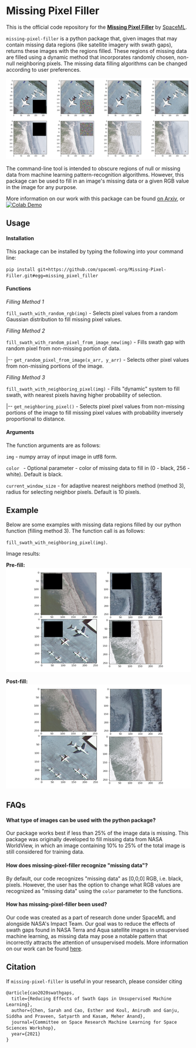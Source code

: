 # Missing Pixel Filler

This is the official code repository for the [**Missing Pixel Filler**](https://arxiv.org/abs/2106.07113) by [SpaceML](http://spaceml.org/).

`missing-pixel-filler` is a python package that, given images that may contain missing data regions (like satellite imagery with swath gaps), returns these images with the regions filled. These regions of missing data are filled using a dynamic method that incorporates randomly chosen, non-null neighboring pixels. The missing data filling algorithms can be changed according to user preferences. 

<img src="swath.PNG" width="600">

The command-line tool is intended to obscure regions of null or missing data from machine learning pattern-recognition algorithms. However, this package can be used to fill in an image's missing data or a given RGB value in the image for any purpose. 

More information on our work with this package can be found [on Arxiv](https://arxiv.org/abs/2106.07113), or [![Colab Demo](https://colab.research.google.com/assets/colab-badge.svg)](https://colab.research.google.com/drive/10AGpd6koorPMW4TEuo2cOsD1E9zlY1WC#scrollTo=Bz22h2C5iGMn)

## Usage

#### Installation

This package can be installed by typing the following into your command line:

`pip install git+https://github.com/spaceml-org/Missing-Pixel-Filler.git#egg=missing_pixel_filler`

#### Functions

*Filling Method 1*

`fill_swath_with_random_rgb(img)` - Selects pixel values from a random Gaussian distribution to fill missing pixel values.

*Filling Method 2*

`fill_swath_with_random_pixel_from_image_new(img)` - Fills swath gap with random pixel from non-missing portion of data. 

|-- `get_random_pixel_from_image(x_arr, y_arr)` - Selects other pixel values from non-missing portions of the image.

*Filling Method 3*

`fill_swath_with_neighboring_pixel(img)` - Fills "dynamic" system to fill swath, with nearest pixels having higher probability of selection. 

|-- `get_neighboring_pixel()` - Selects pixel pixel values from non-missing portions of the image to fill missing pixel values with probability inversely proportional to distance. 

#### Arguments

The function arguments are as follows:

`img` - numpy array of input image in utf8 form.

`color ` - Optional parameter - color of missing data to fill in (0 - black, 256 - white). Default is black.

`current_window_size` - for adaptive nearest neighbors method (method 3), radius for selecting neighbor pixels. Default is 10 pixels. 

## Example

Below are some examples with missing data regions filled by our python function (filling method 3). The function call is as follows:

`fill_swath_with_neighboring_pixel(img)`.

Image results: 

**Pre-fill:**
![beachImagesPreFill](beachImagesPreFill.png)

**Post-fill:**
![beachImagesPostFill](beachImagesPostFill.png)

## FAQs

#### What type of images can be used with the python package?

Our package works best if less than 25% of the image data is missing. This package was originally developed to fill missing data from NASA WorldView, in which an image containing 10% to 25% of the total image is still considered for training data. 

#### How does missing-pixel-filler recognize "missing data"?

By default, our code recognizes "missing data" as [0,0,0] RGB, i.e. black, pixels. However, the user has the option to change what RGB values are recognized as "missing data" using the `color` parameter to the functions. 

#### How has missing-pixel-filler been used?

Our code was created as a part of research done under SpaceML and alongside NASA's Impact Team. Our goal was to reduce the effects of swath gaps found in NASA Terra and Aqua satellite images in unsupervised machine learning, as missing data may pose a notable pattern that incorrectly attracts the attention of unsupervised models. More information on our work can be found [here](https://drive.google.com/file/d/18LSWDsXX9PdDLoYNuzKGLzKUZEuGzAo_/view?usp=sharing).

## Citation

If `missing-pixel-filler` is useful in your research, please consider citing

```
@article{cao2020swathgaps,
  title={Reducing Effects of Swath Gaps in Unsupervised Machine Learning},
  author={Chen, Sarah and Cao, Esther and Koul, Anirudh and Ganju, Siddha and Praveen, Satyarth and Kasam, Meher Anand},
  journal={Committee on Space Research Machine Learning for Space Sciences Workshop},
  year={2021}
}
```
